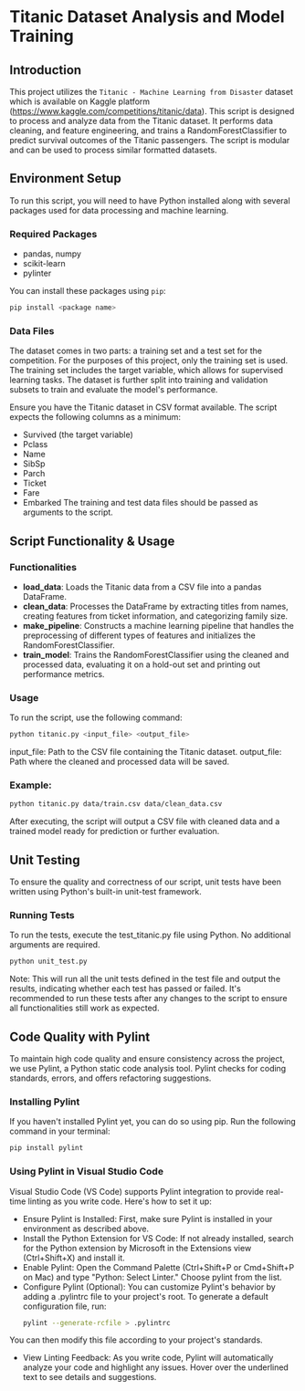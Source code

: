 # Titanic Dataset Analysis and Model Training

## Introduction
This project utilizes the `Titanic - Machine Learning from Disaster` dataset which is available on Kaggle platform (https://www.kaggle.com/competitions/titanic/data). This script is designed to process and analyze data from the Titanic dataset. It performs data cleaning, and feature engineering, and trains a RandomForestClassifier to predict survival outcomes of the Titanic passengers. The script is modular and can be used to process similar formatted datasets.

## Environment Setup
To run this script, you will need to have Python installed along with several packages used for data processing and machine learning.

### Required Packages
- pandas, numpy
- scikit-learn
- pylinter

You can install these packages using `pip`:

```bash
pip install <package name>
```

### Data Files
The dataset comes in two parts: a training set and a test set for the competition. For the purposes of this project, only the training set is used. The training set includes the target variable, which allows for supervised learning tasks. The dataset is further split into training and validation subsets to train and evaluate the model's performance.

Ensure you have the Titanic dataset in CSV format available. The script expects the following columns as a minimum:
  - Survived (the target variable)
  - Pclass
  - Name
  - SibSp
  - Parch
  - Ticket
  - Fare
  - Embarked
The training and test data files should be passed as arguments to the script.

## Script Functionality & Usage

### Functionalities
  - <b>load_data</b>: Loads the Titanic data from a CSV file into a pandas DataFrame.
  - <b>clean_data</b>: Processes the DataFrame by extracting titles from names, creating features from ticket information, and categorizing family size.
  - <b>make_pipeline</b>: Constructs a machine learning pipeline that handles the preprocessing of different types of features and initializes the RandomForestClassifier.
  - <b>train_model</b>: Trains the RandomForestClassifier using the cleaned and processed data, evaluating it on a hold-out set and printing out performance metrics.

### Usage
To run the script, use the following command:

```bash
python titanic.py <input_file> <output_file>
```

input_file: Path to the CSV file containing the Titanic dataset.
output_file: Path where the cleaned and processed data will be saved.

### Example:
```bash
python titanic.py data/train.csv data/clean_data.csv
```
After executing, the script will output a CSV file with cleaned data and a trained model ready for prediction or further evaluation.

## Unit Testing
To ensure the quality and correctness of our script, unit tests have been written using Python's built-in unit-test framework.

### Running Tests
To run the tests, execute the test_titanic.py file using Python. No additional arguments are required.
```bash
python unit_test.py 
```

Note: This will run all the unit tests defined in the test file and output the results, indicating whether each test has passed or failed. It's recommended to run these tests after any changes to the script to ensure all functionalities still work as expected.

## Code Quality with Pylint
To maintain high code quality and ensure consistency across the project, we use Pylint, a Python static code analysis tool. Pylint checks for coding standards, errors, and offers refactoring suggestions.

### Installing Pylint
If you haven't installed Pylint yet, you can do so using pip. Run the following command in your terminal:

```bash
pip install pylint
```

### Using Pylint in Visual Studio Code

Visual Studio Code (VS Code) supports Pylint integration to provide real-time linting as you write code. Here's how to set it up:
  - Ensure Pylint is Installed: First, make sure Pylint is installed in your environment as described above.
  - Install the Python Extension for VS Code: If not already installed, search for the Python extension by Microsoft in the Extensions view (Ctrl+Shift+X) and install it.
  - Enable Pylint: Open the Command Palette (Ctrl+Shift+P or Cmd+Shift+P on Mac) and type "Python: Select Linter." Choose pylint from the list.
  - Configure Pylint (Optional): You can customize Pylint's behavior by adding a .pylintrc file to your project's root. To generate a default configuration file, run:
    ```bash
    pylint --generate-rcfile > .pylintrc
    ```
  You can then modify this file according to your project's standards.
  - View Linting Feedback: As you write code, Pylint will automatically analyze your code and highlight any issues. Hover over the underlined text to see details and suggestions.
